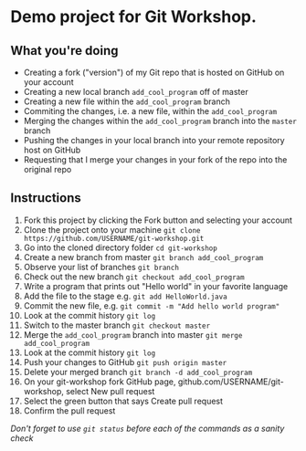 # Demo project for Git Workshop.

## What you're doing
- Creating a fork ("version") of my Git repo that is hosted on GitHub on your account
- Creating a new local branch `add_cool_program` off of master
- Creating a new file within the `add_cool_program` branch
- Commiting the changes, i.e. a new file, within the `add_cool_program`
- Merging the changes within the `add_cool_program` branch into the `master` branch
- Pushing the changes in your local branch into your remote repository host on GitHub
- Requesting that I merge your changes in your fork of the repo into the original repo

## Instructions
1. Fork this project by clicking the Fork button and selecting your account
1. Clone the project onto your machine `git clone https://github.com/USERNAME/git-workshop.git`
1. Go into the cloned directory folder `cd git-workshop`
1. Create a new branch from master `git branch add_cool_program`
1. Observe your list of branches `git branch`
1. Check out the new branch `git checkout add_cool_program`
1. Write a program that prints out "Hello world" in your favorite language
1. Add the file to the stage e.g. `git add HelloWorld.java`
1. Commit the new file, e.g. `git commit -m "Add hello world program"`
1. Look at the commit history `git log`
1. Switch to the master branch `git checkout master`
1. Merge the `add_cool_program` branch into master `git merge add_cool_program`
1. Look at the commit history `git log`
1. Push your changes to GitHub `git push origin master`
1. Delete your merged branch `git branch -d add_cool_program`
1. On your git-workshop fork GitHub page, github.com/USERNAME/git-workshop, select New pull request
1. Select the green button that says Create pull request 
1. Confirm the pull request

*Don't forget to use `git status` before each of the commands as a sanity check*
